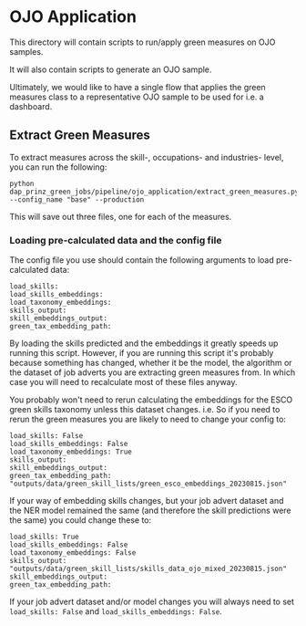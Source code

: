 # OJO Application

This directory will contain scripts to run/apply green measures on OJO samples.

It will also contain scripts to generate an OJO sample.

Ultimately, we would like to have a single flow that applies the green measures class to a representative OJO sample to be used for i.e. a dashboard.

## Extract Green Measures

To extract measures across the skill-, occupations- and industries- level, you can run the following:

```
python dap_prinz_green_jobs/pipeline/ojo_application/extract_green_measures.py --config_name "base" --production
```

This will save out three files, one for each of the measures.

### Loading pre-calculated data and the config file

The config file you use should contain the following arguments to load pre-calculated data:

```
load_skills:
load_skills_embeddings:
load_taxonomy_embeddings:
skills_output:
skill_embeddings_output:
green_tax_embedding_path:
```

By loading the skills predicted and the embeddings it greatly speeds up running this script. However, if you are running this script it's probably because something has changed, whether it be the model, the algorithm or the dataset of job adverts you are extracting green measures from. In which case you will need to recalculate most of these files anyway.

You probably won't need to rerun calculating the embeddings for the ESCO green skills taxonomy unless this dataset changes. i.e. So if you need to rerun the green measures you are likely to need to change your config to:

```
load_skills: False
load_skills_embeddings: False
load_taxonomy_embeddings: True
skills_output:
skill_embeddings_output:
green_tax_embedding_path: "outputs/data/green_skill_lists/green_esco_embeddings_20230815.json"

```

If your way of embedding skills changes, but your job advert dataset and the NER model remained the same (and therefore the skill predictions were the same) you could change these to:

```
load_skills: True
load_skills_embeddings: False
load_taxonomy_embeddings: False
skills_output: "outputs/data/green_skill_lists/skills_data_ojo_mixed_20230815.json"
skill_embeddings_output:
green_tax_embedding_path:
```

If your job advert dataset and/or model changes you will always need to set `load_skills: False` and `load_skills_embeddings: False`.
